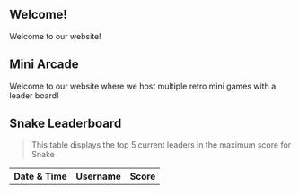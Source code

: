 ## Welcome!
Welcome to our website! 

## Mini Arcade
Welcome to our website where we host multiple retro mini games with a leader board! 
## Snake Leaderboard
> This table displays the top 5 current leaders in the maximum score for Snake

<table id="recentGames" style="width: 100%;">
  <tr>
    <th>Date & Time</th>
    <th>Username</th>
    <th>Score</th>
  </tr>
  <tbody id="scoreList">
  </tbody>
</table>

<script>
const getScores = () => JSON.parse(localStorage.getItem("recentScores")) || []
const scoreList = document.getElementById("scoreList");
getScores().slice(-5).sort((a, b) => b.score - a.score).forEach((s) => {
    const scoreElement = document.createElement("tr")

    const padL = (nr, len = 2, chr = `0`) => `${nr}`.padStart(2, chr);
    const dt = new Date(s.date)
    const str = `${padL(dt.getMonth()+1)}/${padL(dt.getDate())}/${dt.getFullYear()} ${padL(dt.getHours())}:${padL(dt.getMinutes())}:${padL(dt.getSeconds())}`

    scoreElement.innerHTML = `<td>${str}</td><td><b>${s.username}</b></td><td>${s.score}</td>`
    scoreList.appendChild(scoreElement)
})
</script>